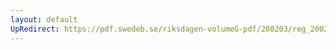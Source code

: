 ```yaml
---
layout: default
UpRedirect: https://pdf.swedeb.se/riksdagen-volumeG-pdf/200203/reg_200203/reg_200203_0023.pdf
---
```

